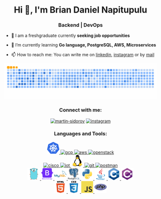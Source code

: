 <h1 align="center">Hi 👋, I'm Brian Daniel Napitupulu</h1>
<h3 align="center">Backend | DevOps</h3>


- 🔭 I am a freshgraduate currently **seeking job opportunities**

- 🌱 I’m currently learning **Go language, PostgreSQL, AWS, Microservices**


- 📫 How to reach me: You can write me on [linkedin](https://www.linkedin.com/in/briiann70/), [instagram](https://www.instagram.com/briiann70/) or by [mail](mailto:briandaniel.napitupulu@gmail.com)

<p align="center">
  <img src="https://github.com/Matrix278/Matrix278/raw/output/ocean.gif" alt="snake">
</p>

<h3 align="center">Connect with me:</h3>
<p align="center">
  <a href="https://www.linkedin.com/in/briiann70/" target="blank"><img align="center" src="https://raw.githubusercontent.com/rahuldkjain/github-profile-readme-generator/master/src/images/icons/Social/linked-in-alt.svg" alt="martin-sidorov" height="30" width="40" /></a>
<a href="https://www.instagram.com/briiann70/" target="blank"> <img align="center" src="https://raw.githubusercontent.com/rahuldkjain/github-profile-readme-generator/master/src/images/icons/Social/instagram.svg" alt="instagram" height="30" width="40" />
</a>
</p>

<h3 align="center">Languages and Tools:</h3>
<p align="center">
  <a href="https://kubernetes.io/" target="_blank"> <img src="https://raw.githubusercontent.com/devicons/devicon/master/icons/kubernetes/kubernetes-plain.svg" alt="kubernetes" width="40" height="40"/> </a>
  <a href="https://cloud.google.com/" target="_blank"> <img src="https://www.vectorlogo.zone/logos/google_cloud/google_cloud-icon.svg" alt="gcp" width="40" height="40"/> </a>
  <a href="https://aws.amazon.com" target="_blank"> <img src="https://www.vectorlogo.zone/logos/amazon_aws/amazon_aws-icon.svg" alt="aws" width="40" height="40"/> </a>
  <a href="https://www.openstack.org" target="_blank"> <img src="https://www.vectorlogo.zone/logos/openstack/openstack-icon.svg" alt="openstack" width="40" height="40"/> </a>
<br>
  <a href="https://www.cisco.com/" target="_blank"> <img src="https://www.vectorlogo.zone/logos/cisco/cisco-icon.svg" alt="cisco" width="40" height="40"/> </a>
  <a href="#" target="_blank"> <img src="https://www.vectorlogo.zone/logos/arduino/arduino-icon.svg" alt="iot" width="40" height="40"/> </a>
  <a href="https://www.linux.org/" target="_blank"> <img src="https://raw.githubusercontent.com/devicons/devicon/master/icons/linux/linux-original.svg" alt="linux" width="40" height="40"/> </a>
  <a href="https://git-scm.com/" target="_blank"> <img src="https://www.vectorlogo.zone/logos/git-scm/git-scm-icon.svg" alt="git" width="40" height="40"/> </a>
  <a href="https://postman.com" target="_blank"> <img src="https://www.vectorlogo.zone/logos/getpostman/getpostman-icon.svg" alt="postman" width="40" height="40"/> </a>
<br>
  <a href="https://golang.org" target="_blank"> <img src="https://raw.githubusercontent.com/devicons/devicon/master/icons/go/go-original.svg" alt="go" width="40" height="40"/> </a>
  <a href="https://getbootstrap.com" target="_blank"> <img src="https://raw.githubusercontent.com/devicons/devicon/master/icons/bootstrap/bootstrap-plain-wordmark.svg" alt="bootstrap" width="40" height="40"/> </a>
  <a href="https://www.mysql.com/" target="_blank"> <img src="https://raw.githubusercontent.com/devicons/devicon/master/icons/mysql/mysql-original-wordmark.svg" alt="mysql" width="40" height="40"/> </a>
  <a href="https://www.postgresql.org" target="_blank"> <img src="https://raw.githubusercontent.com/devicons/devicon/master/icons/postgresql/postgresql-original-wordmark.svg" alt="postgresql" width="40" height="40"/> </a>
  <a href="https://www.python.org" target="_blank"> <img src="https://raw.githubusercontent.com/devicons/devicon/master/icons/python/python-original.svg" alt="python" width="40" height="40"/> </a>
  <a href="https://www.java.com" target="_blank"> <img src="https://raw.githubusercontent.com/devicons/devicon/master/icons/java/java-original.svg" alt="java" width="40" height="40"/> </a>
  <a href="https://www.w3schools.com/cpp/" target="_blank"> <img src="https://raw.githubusercontent.com/devicons/devicon/master/icons/cplusplus/cplusplus-original.svg" alt="cplusplus" width="40" height="40"/> </a>
  <a href="https://www.w3schools.com/cs/" target="_blank"> <img src="https://raw.githubusercontent.com/devicons/devicon/master/icons/csharp/csharp-original.svg" alt="csharp" width="40" height="40"/> </a>
  <br>
  <a href="https://www.w3.org/html/" target="_blank"> <img src="https://raw.githubusercontent.com/devicons/devicon/master/icons/html5/html5-original-wordmark.svg" alt="html5" width="40" height="40"/> </a>
  <a href="https://www.w3schools.com/css/" target="_blank"> <img src="https://raw.githubusercontent.com/devicons/devicon/master/icons/css3/css3-original-wordmark.svg" alt="css3" width="40" height="40"/> </a>
  <a href="https://developer.mozilla.org/en-US/docs/Web/JavaScript" target="_blank"> <img src="https://raw.githubusercontent.com/devicons/devicon/master/icons/javascript/javascript-original.svg" alt="javascript" width="40" height="40"/> </a>
  <a href="https://www.php.net" target="_blank"> <img src="https://raw.githubusercontent.com/devicons/devicon/master/icons/php/php-original.svg" alt="php" width="40" height="40"/></a>
  
</p>

